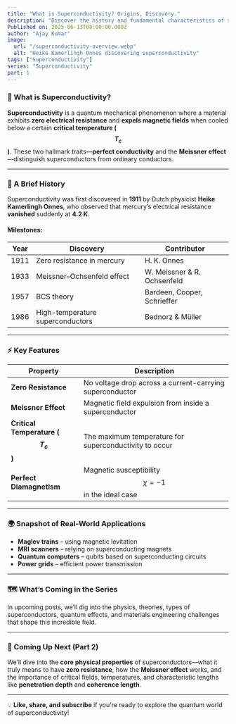 ```yaml
---
title: "What is Superconductivity? Origins, Discovery."
description: "Discover the history and fundamental characteristics of superconductivity, from zero resistance to the Meissner effect. Start your journey through our 14-part blog series."
Published on: 2025-06-13T08:00:00.000Z
author: "Ajay Kumar"
image:
  url: "/superconductivity-overview.webp"
  alt: "Heike Kamerlingh Onnes discovering superconductivity"
tags: ["Superconductivity"]
series: "Superconductivity"
part: 1
---
```



### 🧊 What is Superconductivity?

**Superconductivity** is a quantum mechanical phenomenon where a material exhibits **zero electrical resistance** and **expels magnetic fields** when cooled below a certain **critical temperature ($$T_c$$)**. These two hallmark traits—**perfect conductivity** and the **Meissner effect**—distinguish superconductors from ordinary conductors.

---

### 🧪 A Brief History

Superconductivity was first discovered in **1911** by Dutch physicist **Heike Kamerlingh Onnes**, who observed that mercury’s electrical resistance **vanished** suddenly at **4.2 K**.

#### Milestones:
| Year | Discovery | Contributor |
|------|-----------|-------------|
| 1911 | Zero resistance in mercury | H. K. Onnes |
| 1933 | Meissner–Ochsenfeld effect | W. Meissner & R. Ochsenfeld |
| 1957 | BCS theory | Bardeen, Cooper, Schrieffer |
| 1986 | High-temperature superconductors | Bednorz & Müller |

---

### ⚡️ Key Features

| Property           | Description |
|--------------------|-------------|
| **Zero Resistance** | No voltage drop across a current-carrying superconductor |
| **Meissner Effect** | Magnetic field expulsion from inside a superconductor |
| **Critical Temperature ($$T_c$$)** | The maximum temperature for superconductivity to occur |
| **Perfect Diamagnetism** | Magnetic susceptibility $$\chi = -1$$ in the ideal case |

---

### 🌍 Snapshot of Real-World Applications

- **Maglev trains** – using magnetic levitation
- **MRI scanners** – relying on superconducting magnets
- **Quantum computers** – qubits based on superconducting circuits
- **Power grids** – efficient power transmission

---

### 🗺️ What’s Coming in the Series

In upcoming posts, we’ll dig into the physics, theories, types of superconductors, quantum effects, and materials engineering challenges that shape this incredible field.

---

### 👀 Coming Up Next (Part 2)

We’ll dive into the **core physical properties** of superconductors—what it truly means to have **zero resistance**, how the **Meissner effect** works, and the importance of critical fields, temperatures, and characteristic lengths like **penetration depth** and **coherence length**.

---

💡 **Like, share, and subscribe** if you're ready to explore the quantum world of superconductivity!
